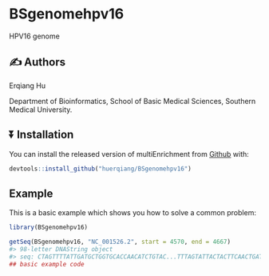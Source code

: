 
<!-- README.md is generated from README.Rmd. Please edit that file -->

# BSgenomehpv16

<!-- badges: start -->
<!-- badges: end -->

HPV16 genome

## :writing_hand: Authors

Erqiang Hu

Department of Bioinformatics, School of Basic Medical Sciences, Southern
Medical University.

## :arrow_double_down: Installation

You can install the released version of multiEnrichment from
[Github](https://github.com/huerqiang/multiEnrichment/tree/master) with:

``` r
devtools::install_github("huerqiang/BSgenomehpv16")
```

## Example

This is a basic example which shows you how to solve a common problem:

``` r
library(BSgenomehpv16)
```

``` r
getSeq(BSgenomehpv16, "NC_001526.2", start = 4570, end = 4667)
#> 98-letter DNAString object
#> seq: CTAGTTTTATTGATGCTGGTGCACCAACATCTGTAC...TTTAGTATTACTACTTCAACTGATACCACACCTGCT
## basic example code
```

